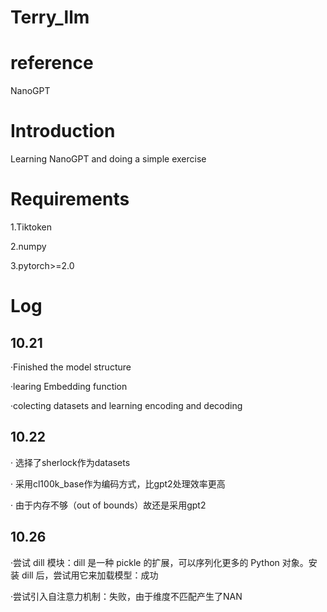 # Terry_llm

# reference
NanoGPT

# Introduction
Learning NanoGPT and doing a simple exercise

# Requirements
1.Tiktoken

2.numpy

3.pytorch>=2.0

# Log
## 10.21
·Finished the model structure

·learing Embedding function

·colecting datasets and learning encoding and decoding
## 10.22
· 选择了sherlock作为datasets

· 采用cl100k_base作为编码方式，比gpt2处理效率更高

· 由于内存不够（out of bounds）故还是采用gpt2

## 10.26
·尝试 dill 模块：dill 是一种 pickle 的扩展，可以序列化更多的 Python 对象。安装 dill 后，尝试用它来加载模型：成功

·尝试引入自注意力机制：失败，由于维度不匹配产生了NAN
